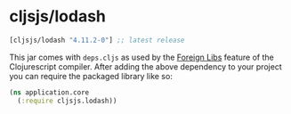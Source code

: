 # cljsjs/lodash

[](dependency)
```clojure
[cljsjs/lodash "4.11.2-0"] ;; latest release
```
[](/dependency)

This jar comes with `deps.cljs` as used by the [Foreign Libs][flibs] feature
of the Clojurescript compiler. After adding the above dependency to your project
you can require the packaged library like so:

```clojure
(ns application.core
  (:require cljsjs.lodash))
```

[flibs]: https://github.com/clojure/clojurescript/wiki/Packaging-Foreign-Dependencies
